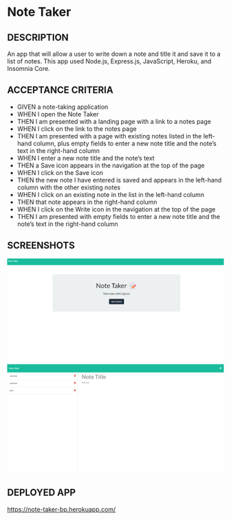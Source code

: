 # Note Taker 
## DESCRIPTION
An app that will allow a user to write down a note and title it and save it to a list of notes. This app used Node.js, Express.js, JavaScript, Heroku, and Insomnia Core.
## ACCEPTANCE CRITERIA
* GIVEN a note-taking application
* WHEN I open the Note Taker
* THEN I am presented with a landing page with a link to a notes page
* WHEN I click on the link to the notes page
* THEN I am presented with a page with existing notes listed in the left-hand column, plus empty fields to enter a new note title and the note’s text in the right-hand column
* WHEN I enter a new note title and the note’s text
* THEN a Save icon appears in the navigation at the top of the page
* WHEN I click on the Save icon
* THEN the new note I have entered is saved and appears in the left-hand column with the other existing notes
* WHEN I click on an existing note in the list in the left-hand column
* THEN that note appears in the right-hand column
* WHEN I click on the Write icon in the navigation at the top of the page
* THEN I am presented with empty fields to enter a new note title and the note’s text in the right-hand column
## SCREENSHOTS
![altimage](ScreenshotB.png?raw=true)
![altimage](ScreenshotA.png?raw=true)
## DEPLOYED APP
https://note-taker-bp.herokuapp.com/ 